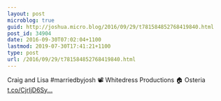 ```yaml
---
layout: post
microblog: true
guid: http://joshua.micro.blog/2016/09/29/t781584852768419840.html
post_id: 34904
date: 2016-09-30T07:02:04+1100
lastmod: 2019-07-30T17:41:21+1100
type: post
url: /2016/09/29/t781584852768419840.html
---
```

Craig and Lisa #marriedbyjosh 📽 Whitedress Productions 🏠 Osteria [t.co/CjrIjD6Sy...](https://t.co/CjrIjD6Syk)
